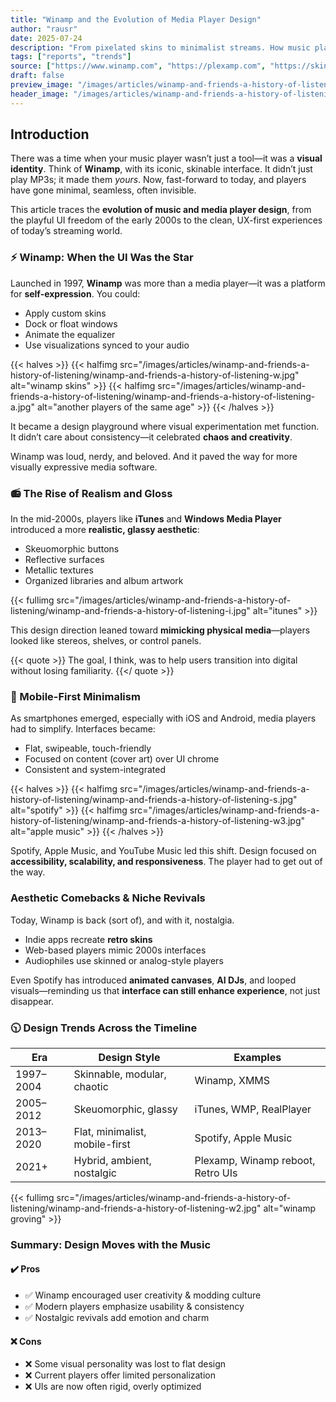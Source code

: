 ```yaml
---
title: "Winamp and the Evolution of Media Player Design"
author: "rausr"
date: 2025-07-24
description: "From pixelated skins to minimalist streams. How music players reflect our changing digital habits."
tags: ["reports", "trends"]
source: ["https://www.winamp.com", "https://plexamp.com", "https://skins.webamp.org", "https://spotify.design", "https://uxdesign.cc"]
draft: false
preview_image: "/images/articles/winamp-and-friends-a-history-of-listening/winamp-and-friends-a-history-of-listening-1.jpg"
header_image: "/images/articles/winamp-and-friends-a-history-of-listening/winamp-and-friends-a-history-of-listening-header.jpg"
---
```


## Introduction

There was a time when your music player wasn’t just a tool—it was a **visual identity**. Think of **Winamp**, with its iconic, skinable interface. It didn’t just play MP3s; it made them *yours*. Now, fast-forward to today, and players have gone minimal, seamless, often invisible.

This article traces the **evolution of music and media player design**, from the playful UI freedom of the early 2000s to the clean, UX-first experiences of today’s streaming world.

### ⚡️ Winamp: When the UI Was the Star

Launched in 1997, **Winamp** was more than a media player—it was a platform for **self-expression**. You could:
- Apply custom skins
- Dock or float windows
- Animate the equalizer
- Use visualizations synced to your audio

{{< halves >}}
{{< halfimg src="/images/articles/winamp-and-friends-a-history-of-listening/winamp-and-friends-a-history-of-listening-w.jpg" alt="winamp skins" >}}
{{< halfimg src="/images/articles/winamp-and-friends-a-history-of-listening/winamp-and-friends-a-history-of-listening-a.jpg" alt="another players of the same age" >}}
{{< /halves >}}

It became a design playground where visual experimentation met function. It didn’t care about consistency—it celebrated **chaos and creativity**.

Winamp was loud, nerdy, and beloved. And it paved the way for more visually expressive media software.

### 📻 The Rise of Realism and Gloss

In the mid-2000s, players like **iTunes** and **Windows Media Player** introduced a more **realistic, glassy aesthetic**:
- Skeuomorphic buttons
- Reflective surfaces
- Metallic textures
- Organized libraries and album artwork

{{< fullimg src="/images/articles/winamp-and-friends-a-history-of-listening/winamp-and-friends-a-history-of-listening-i.jpg" alt="itunes" >}}

This design direction leaned toward **mimicking physical media**—players looked like stereos, shelves, or control panels.

{{< quote >}}
The goal, I think, was to help users transition into digital without losing familiarity.
{{</ quote >}}

### 📲 Mobile-First Minimalism

As smartphones emerged, especially with iOS and Android, media players had to simplify. Interfaces became:
- Flat, swipeable, touch-friendly
- Focused on content (cover art) over UI chrome
- Consistent and system-integrated

{{< halves >}}
{{< halfimg src="/images/articles/winamp-and-friends-a-history-of-listening/winamp-and-friends-a-history-of-listening-s.jpg" alt="spotify" >}}
{{< halfimg src="/images/articles/winamp-and-friends-a-history-of-listening/winamp-and-friends-a-history-of-listening-w3.jpg" alt="apple music" >}}
{{< /halves >}}

Spotify, Apple Music, and YouTube Music led this shift. Design focused on **accessibility, scalability, and responsiveness**. The player had to get out of the way.


### Aesthetic Comebacks & Niche Revivals

Today, Winamp is back (sort of), and with it, nostalgia.
- Indie apps recreate **retro skins**
- Web-based players mimic 2000s interfaces
- Audiophiles use skinned or analog-style players

Even Spotify has introduced **animated canvases**, **AI DJs**, and looped visuals—reminding us that **interface can still enhance experience**, not just disappear.


### 🕥 Design Trends Across the Timeline

| Era         | Design Style                  | Examples                        |
|-------------|-------------------------------|---------------------------------|
| 1997–2004   | Skinnable, modular, chaotic   | Winamp, XMMS                    |
| 2005–2012   | Skeuomorphic, glassy          | iTunes, WMP, RealPlayer         |
| 2013–2020   | Flat, minimalist, mobile-first| Spotify, Apple Music            |
| 2021+       | Hybrid, ambient, nostalgic    | Plexamp, Winamp reboot, Retro UIs |

{{< fullimg src="/images/articles/winamp-and-friends-a-history-of-listening/winamp-and-friends-a-history-of-listening-w2.jpg" alt="winamp groving" >}}

### Summary: Design Moves with the Music

#### ✔️ Pros
- ✅ Winamp encouraged user creativity & modding culture
- ✅ Modern players emphasize usability & consistency
- ✅ Nostalgic revivals add emotion and charm

#### ❌ Cons
- ❌ Some visual personality was lost to flat design
- ❌ Current players offer limited personalization
- ❌ UIs are now often rigid, overly optimized

